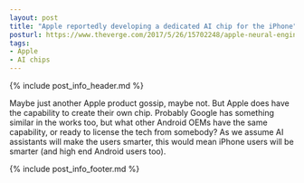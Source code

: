 ```yaml
---
layout: post
title: "Apple reportedly developing a dedicated AI chip for the iPhone"
posturl: https://www.theverge.com/2017/5/26/15702248/apple-neural-engine-ai-chip-iphone-ipad
tags:
- Apple
- AI chips
---
```


{% include post_info_header.md %}

Maybe just another Apple product gossip, maybe not. But Apple does have the capability to create their own chip. Probably Google has something similar in the works too, but what other Android OEMs have the same capability, or ready to license the tech from somebody? As we assume AI assistants will make the users smarter, this would mean iPhone users will be smarter (and high end Android users too).

<!--more-->
{% include post_info_footer.md %}
